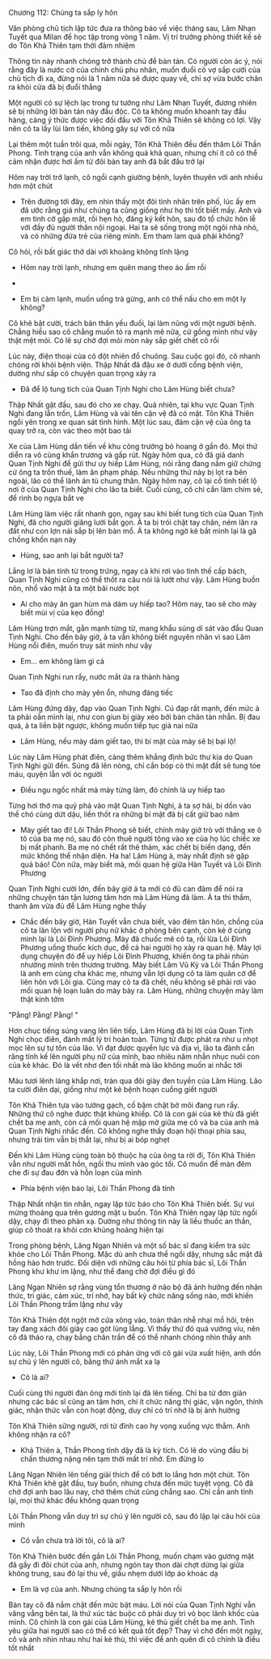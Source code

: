 




Chương 112: Chúng ta sắp ly hôn

Văn phòng chủ tịch lập tức đưa ra thông báo về việc tháng sau, Lâm Nhạn Tuyết qua Milan để học tập trong vòng 1 năm. Vị trí trưởng phòng thiết kế sẽ do Tôn Khả Thiên tạm thời đảm nhiệm

Thông tin này nhanh chóng trở thành chủ đề bàn tán. Có người còn ác ý, nói rằng đây là nước cờ của chính chủ phu nhân, muốn đuổi cô vợ sắp cưới của chủ tịch đi xa, đừng nói là 1 năm nữa sẽ được quay về, chỉ sợ vừa bước chân ra khỏi cửa đã bị đuổi thẳng

Một người có sự lệch lạc trong tư tưởng như Lâm Nhạn Tuyết, đương nhiên sẽ bị những lời bàn tán này đầu độc. Cô ta không muốn khoanh tay đầu hàng, càng ý thức được việc đối đầu với Tôn Khả Thiên sẽ không có lợi. Vậy nên cô ta lấy lùi làm tiến, không gây sự với cô nữa

Lại thêm một tuần trôi qua, mỗi ngày, Tôn Khả Thiên đều đến thăm Lôi Thần Phong. Tình trạng của anh vẫn không quá khả quan, nhưng chí ít cô có thể cảm nhận được hơi ấm từ đôi bàn tay anh đã bắt đầu trở lại

Hôm nay trời trở lạnh, cô ngồi cạnh giường bệnh, luyên thuyên với anh nhiều hơn một chút

- Trên đường tới đây, em nhìn thấy một đôi tình nhân trên phố, lúc ấy em đã ước rằng giá như chúng ta cũng giống như họ thì tốt biết mấy. Anh và em tình cờ gặp mặt, rồi hẹn hò, đăng ký kết hôn, sau đó tổ chức hôn lễ với đầy đủ người thân nội ngoại. Hai ta sẽ sống trong một ngôi nhà nhỏ, và có những đứa trẻ của riêng mình. Em tham lam quá phải không?

Cô hỏi, rồi bất giác thở dài với khoảng không tĩnh lặng

- Hôm nay trời lạnh, nhưng em quên mang theo áo ấm rồi

-

- Em bị cảm lạnh, muốn uống trà gừng, anh có thể nấu cho em một ly không?

Cô khẽ bật cười, trách bản thân yếu đuối, lại làm nũng với một người bệnh. Chẳng hiểu sao cô chẳng muốn tỏ ra mạnh mẽ nữa, cứ gồng mình như vậy thật mệt mỏi. Có lẽ sự chờ đợi mỏi mòn này sắp giết chết cô rồi


Lúc này, điện thoại của cô đột nhiên đổ chuông. Sau cuộc gọi đó, cô nhanh chóng rời khỏi bệnh viện. Thập Nhất đã đậu xe ở dưới cổng bệnh viện, dường như sắp có chuyện quan trọng xảy ra

- Đã để lộ tung tích của Quan Tịnh Nghi cho Lâm Hùng biết chưa?

Thập Nhất gật đầu, sau đó cho xe chạy. Quả nhiên, tại khu vực Quan Tịnh Nghi đang lẩn trốn, Lâm Hùng và vài tên cận vệ đã có mặt. Tôn Khả Thiên ngồi yên trong xe quan sát tình hình. Một lúc sau, đám cận vệ của ông ta quay trở ra, còn vác theo một bao tải

Xe của Lâm Hùng dần tiến về khu công trường bỏ hoang ở gần đó. Mọi thứ diễn ra vô cùng khẩn trương và gấp rút. Ngày hôm qua, cô đã giả danh Quan Tịnh Nghi để gửi thư uy hiếp Lâm Hùng, nói rằng đang nắm giữ chứng cứ ông ta trốn thuế, làm ăn phạm pháp. Nếu những thứ này bị lọt ra bên ngoài, lão có thể lãnh án tù chung thân. Ngày hôm nay, cô lại cố tình tiết lộ nơi ở của Quan Tịnh Nghi cho lão ta biết. Cuối cùng, cô chỉ cần làm chim sẻ, để rình bọ ngựa bắt ve

Lâm Hùng làm việc rất nhanh gọn, ngay sau khi biết tung tích của Quan Tịnh Nghi, đã cho người giăng lưới bắt gọn. Ả ta bị trói chặt tay chân, ném lăn ra đất như con lợn nái sắp bị lên bàn mổ. Ả ta không ngờ kẻ bắt mình lại là gã chồng khốn nạn này

- Hùng, sao anh lại bắt người ta?

Lẳng lơ là bản tính từ trong trứng, ngay cả khi rơi vào tình thế cấp bách, Quan Tịnh Nghi cũng có thể thốt ra câu nói lả lướt như vậy. Lâm Hùng buồn nôn, nhổ vào mặt ả ta một bãi nước bọt

- Ai cho mày ăn gan hùm mà dám uy hiếp tao? Hôm nay, tao sẽ cho mày biết mùi vị của kẹo đồng!

Lâm Hùng trợn mắt, gằn mạnh từng từ, mang khẩu súng dí sát vào đầu Quan Tịnh Nghi. Cho đến bây giờ, ả ta vẫn không biết nguyên nhân vì sao Lâm Hùng nổi điên, muốn truy sát mình như vậy

- Em... em không làm gì cả

Quan Tịnh Nghi run rẩy, nước mắt ứa ra thành hàng

- Tao đã định cho mày yên ổn, nhưng đáng tiếc

Lâm Hùng đứng dậy, đạp vào Quan Tịnh Nghi. Cú đạp rất mạnh, đến mức ả ta phải oằn mình lại, như con giun bị giày xéo bởi bàn chân tàn nhẫn. Bị đau quá, ả ta liền bật ngược, không muốn tiếp tục giả nai nữa

- Lâm Hùng, nếu mày dám giết tao, thì bí mật của mày sẽ bị bại lộ!

Lúc này Lâm Hùng phát điên, càng thêm khẳng định bức thư kia do Quan Tịnh Nghi gửi đến. Súng đã lên nòng, chỉ cần bóp cò thì mặt đất sẽ tung tóe máu, quyện lẫn với óc người


- Điều ngu ngốc nhất mà mày từng làm, đó chính là uy hiếp tao

Từng hơi thở ma quỷ phả vào mặt Quan Tịnh Nghi, ả ta sợ hãi, bị dồn vào thế chó cùng dứt dậu, liền thốt ra những bí mật đã bị cất giữ bao năm

- Mày giết tao đi! Lôi Thần Phong sẽ biết, chính mày giở trò với thắng xe ô tô của ba mẹ nó, sau đó còn thuê người tông vào xe của họ lúc chiếc xe bị mất phanh. Ba mẹ nó chết rất thê thảm, xác chết bị biến dạng, đến mức không thể nhận diện. Ha ha! Lâm Hùng à, mày nhất định sẽ gặp quả báo! Còn nữa, mày biết mà, mối quan hệ giữa Hàn Tuyết và Lôi Đình Phương

Quan Tịnh Nghi cười lớn, đến bây giờ ả ta mới có đủ can đảm để nói ra những chuyện tán tận lương tâm hơn mà Lâm Hùng đã làm. Ả ta thì thầm, thanh âm vừa đủ để Lâm Hùng nghe thấy

- Chắc đến bây giờ, Hàn Tuyết vẫn chưa biết, vào đêm tân hôn, chồng của cô ta lăn lộn với người phụ nữ khác ở phòng bên cạnh, còn kẻ ở cùng mình lại là Lôi Đình Phương. Mày đã chuốc mê cô ta, rồi lừa Lôi Đình Phương uống thuốc kích dục, để cả hai người họ xảy ra quan hệ. Mày lợi dụng chuyện đó để uy hiếp Lôi Đình Phương, khiến ông ta phải nhún nhường mình trên thương trường. Mày biết Lâm Vũ Kỳ và Lôi Thần Phong là anh em cùng cha khác mẹ, nhưng vẫn lợi dụng cô ta làm quân cờ để liên hôn với Lôi gia. Cũng may cô ta đã chết, nếu không sẽ phải rơi vào mối quan hệ loạn luân do mày bày ra. Lâm Hùng, những chuyện mày làm thật kinh tởm

"Pằng! Pằng! Pằng! "

Hơn chục tiếng súng vang lên liên tiếp, Lâm Hùng đã bị lời của Quan Tịnh Nghi chọc điên, đánh mất lý trí hoàn toàn. Từng từ được phát ra như u nhọt mọc lên sự tự tôn của lão. Vì đạt được quyền lực và địa vị, lão ta đành cắn răng tính kế lên người phụ nữ của mình, bao nhiêu năm nhẫn nhục nuôi con của kẻ khác. Đó là vết nhơ đen tối nhất mà lão không muốn ai nhắc tới

Máu tươi lênh láng khắp nơi, tràn qua đôi giày đen tuyền của Lâm Hùng. Lão ta cười điên dại, giống như một kẻ bệnh hoạn cuồng giết người

Tôn Khả Thiên tựa vào tường gạch, cố bặm chặt bờ môi đang run rẩy. Những thứ cô nghe được thật khủng khiếp. Cô là con gái của kẻ thù đã giết chết ba mẹ anh, còn cả mối quan hệ mập mờ giữa mẹ cô và ba của anh mà Quan Tịnh Nghi nhắc đến. Cô không nghe thấy đoạn hội thoại phía sau, nhưng trái tim vẫn bị thắt lại, như bị ai bóp nghẹt

Đến khi Lâm Hùng cùng toàn bộ thuộc hạ của ông ta rời đi, Tôn Khả Thiên vẫn như người mất hồn, ngồi thu mình vào góc tối. Cô muốn để màn đêm che đi sự đau đớn và hỗn loạn của mình

- Phía bệnh viện báo lại, Lôi Thần Phong đã tỉnh

Thập Nhất nhận tin nhắn, ngay lập tức báo cho Tôn Khả Thiên biết. Sự vui mừng thoáng qua trên gương mặt u buồn. Tôn Khả Thiên ngay lập tức ngồi dậy, chạy đi theo phản xạ. Dường như thông tin này là liều thuốc an thần, giúp cô thoát ra khỏi cơn khủng hoảng hiện tại

Trong phòng bệnh, Lăng Ngạn Nhiên và một số bác sĩ đang kiểm tra sức khỏe cho Lôi Thần Phong. Mặc dù anh chưa thể ngồi dậy, nhưng sắc mặt đã hồng hào hơn trước. Đối diện với những câu hỏi từ phía bác sĩ, Lôi Thần Phong khư khư im lặng, như thể đang chờ đợi điều gì đó

Lăng Ngạn Nhiên sợ rằng vùng tổn thương ở não bộ đã ảnh hưởng đến nhận thức, tri giác, cảm xúc, trí nhớ, hay bất kỳ chức năng sống nào, mới khiến Lôi Thần Phong trầm lặng như vậy

Tôn Khả Thiên đột ngột mở cửa xông vào, toàn thân nhễ nhại mồ hôi, trên tay đang xách đôi giày cao gót lủng lẳng. Vì thấy thứ đó quá vướng víu, nên cô đã tháo ra, chạy bằng chân trần để có thể nhanh chóng nhìn thấy anh


Lúc này, Lôi Thần Phong mới có phản ứng với cô gái vừa xuất hiện, anh dồn sự chú ý lên người cô, bằng thứ ánh mắt xa lạ

- Cô là ai?

Cuối cùng thì người đàn ông mới tỉnh lại đã lên tiếng. Chỉ ba từ đơn giản nhưng các bác sĩ cũng an tâm hơn, chí ít chức năng thị giác, vận ngôn, thính giác, nhận thức vẫn còn hoạt động, duy chỉ có trí nhớ là bị ảnh hưởng

Tôn Khả Thiên sững người, rơi từ đỉnh cao hy vọng xuống vực thẳm. Anh không nhận ra cô?

- Khả Thiên à, Thần Phong tỉnh dậy đã là kỳ tích. Có lẽ do vùng đầu bị chấn thương nặng nên tạm thời mất trí nhớ. Em đừng lo

Lăng Ngạn Nhiên lên tiếng giải thích để cô bớt lo lắng hơn một chút. Tôn Khả Thiên khẽ gật đầu, tuy buồn, nhưng chưa đến mức tuyệt vọng. Cô đã chờ đợi anh bao lâu nay, chờ thêm chút cũng chẳng sao. Chỉ cần anh tỉnh lại, mọi thứ khác đều không quan trọng

Lôi Thần Phong vẫn duy trì sự chú ý lên người cô, sau đó lập lại câu hỏi của mình

- Cô vẫn chưa trả lời tôi, cô là ai?

Tôn Khả Thiên bước đến gần Lôi Thần Phong, muốn chạm vào gương mặt đã gầy đi đôi chút của anh, nhưng ngón tay thon dài chợt dừng lại giữa không trung, sau đó lại thu về, giấu nhẹm dưới lớp áo khoác dạ

- Em là vợ của anh. Nhưng chúng ta sắp ly hôn rồi

Bàn tay cô đã nắm chặt đến mức bật máu. Lời nói của Quan Tịnh Nghi vẫn văng vẳng bên tai, là thứ xúc tác buộc cô phải duy trì vỏ bọc lãnh khốc của mình. Cô chính là con gái của Lâm Hùng, kẻ thù giết chết ba mẹ anh. Tình yêu giữa hai người sao có thể có kết quả tốt đẹp? Thay vì chờ đến một ngày, cô và anh nhìn nhau như hai kẻ thù, thì việc để anh quên đi cô chính là điều tốt nhất




